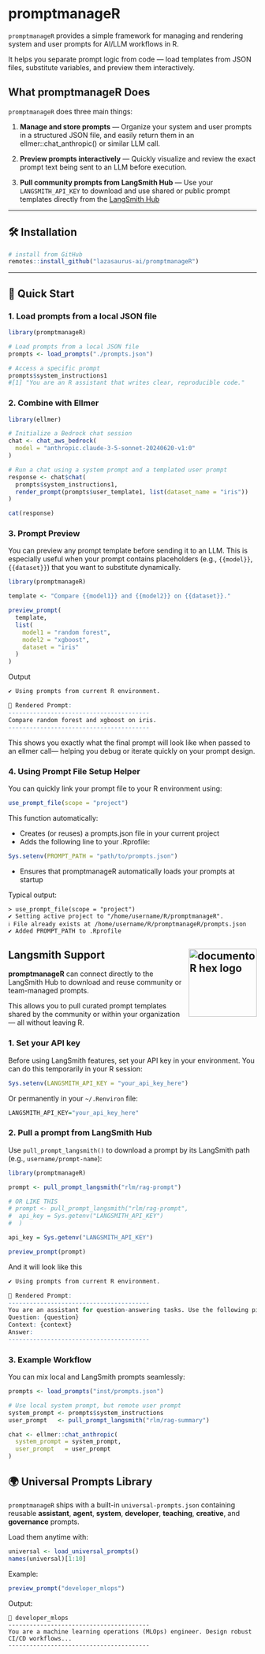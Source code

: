 # promptmanageR 

`promptmanageR` provides a simple framework for managing and rendering system and user prompts for AI/LLM workflows in R.

It helps you separate prompt logic from code — load templates from JSON files, substitute variables, and preview them interactively.

## What promptmanageR Does

`promptmanageR` does three main things:

1. **Manage and store prompts** — Organize your system and user prompts in a structured JSON file, and easily return them in an ellmer::chat_anthropic() or similar LLM call.

2. **Preview prompts interactively** — Quickly visualize and review the exact prompt text being sent to an LLM before execution.

3. **Pull community prompts from LangSmith Hub** — Use your `LANGSMITH_API_KEY` to download and use shared or public prompt templates directly from the [LangSmith Hub](https://smith.langchain.com/hub)

---

## 🛠 Installation

```r
# install from GitHub
remotes::install_github("lazasaurus-ai/promptmanageR")
```

---

## 🚀 Quick Start

### 1. Load prompts from a local JSON file

```r
library(promptmanageR)

# Load prompts from a local JSON file
prompts <- load_prompts("./prompts.json")

# Access a specific prompt
prompts$system_instructions1
#[1] "You are an R assistant that writes clear, reproducible code."
```


### 2. Combine with Ellmer 

```r
library(ellmer)

# Initialize a Bedrock chat session
chat <- chat_aws_bedrock(
  model = "anthropic.claude-3-5-sonnet-20240620-v1:0"
)

# Run a chat using a system prompt and a templated user prompt
response <- chat$chat(
  prompts$system_instructions1,
  render_prompt(prompts$user_template1, list(dataset_name = "iris"))
)

cat(response)
```

### 3. Prompt Preview 

You can preview any prompt template before sending it to an LLM.
This is especially useful when your prompt contains placeholders (e.g., `{{model}}`, `{{dataset}}`) that you want to substitute dynamically.

```r
library(promptmanageR)

template <- "Compare {{model1}} and {{model2}} on {{dataset}}."

preview_prompt(
  template,
  list(
    model1 = "random forest",
    model2 = "xgboost",
    dataset = "iris"
  )
)
```

Output

```r
✔ Using prompts from current R environment.

📄 Rendered Prompt:
----------------------------------------
Compare random forest and xgboost on iris. 
----------------------------------------
```
This shows you exactly what the final prompt will look like when passed to an ellmer call— helping you debug or iterate quickly on your prompt design.


### 4. Using Prompt File Setup Helper

You can quickly link your prompt file to your R environment using:

```r
use_prompt_file(scope = "project")
```
This function automatically:

* Creates (or reuses) a prompts.json file in your current project
* Adds the following line to your .Rprofile:

```r
Sys.setenv(PROMPT_PATH = "path/to/prompts.json")
```
* Ensures that promptmanageR automatically loads your prompts at startup

Typical output:

```
> use_prompt_file(scope = "project")
✔ Setting active project to "/home/username/R/promptmanageR".
ℹ File already exists at /home/username/R/promptmanageR/prompts.json
✔ Added PROMPT_PATH to .Rprofile
```

## Langsmith Support [<img src="img/image.png" alt="documentoR hex logo" align="right" height="138"/></a>](https://registry.npmmirror.com/@lobehub/icons-static-png/latest/files/dark/langsmith-color.png)

**promptmanageR** can connect directly to the LangSmith Hub to download and reuse community or team-managed prompts.

This allows you to pull curated prompt templates shared by the community or within your organization — all without leaving R.

### 1. Set your API key

Before using LangSmith features, set your API key in your environment.
You can do this temporarily in your R session:
```r
Sys.setenv(LANGSMITH_API_KEY = "your_api_key_here")
```
Or permanently in your `~/.Renviron` file:

```r
LANGSMITH_API_KEY="your_api_key_here"
```

### 2. Pull a prompt from LangSmith Hub

Use `pull_prompt_langsmith()` to download a prompt by its LangSmith path (e.g., `username/prompt-name`):

```r
library(promptmanageR)

prompt <- pull_prompt_langsmith("rlm/rag-prompt")

# OR LIKE THIS
# prompt <- pull_prompt_langsmith("rlm/rag-prompt",
#  api_key = Sys.getenv("LANGSMITH_API_KEY")
#  )

api_key = Sys.getenv("LANGSMITH_API_KEY")

preview_prompt(prompt)
```
And it will look like this 

```r
✔ Using prompts from current R environment.

📄 Rendered Prompt:
----------------------------------------
You are an assistant for question-answering tasks. Use the following pieces of retrieved context to answer the question. If you don't know the answer, just say that you don't know. Use three sentences maximum and keep the answer concise.
Question: {question} 
Context: {context} 
Answer: 
----------------------------------------

```

### 3. Example Workflow 

You can mix local and LangSmith prompts seamlessly:

```r
prompts <- load_prompts("inst/prompts.json")

# Use local system prompt, but remote user prompt
system_prompt <- prompts$system_instructions
user_prompt   <- pull_prompt_langsmith("rlm/rag-summary")

chat <- ellmer::chat_anthropic(
  system_prompt = system_prompt,
  user_prompt   = user_prompt
)


```

## 🌍 Universal Prompts Library

`promptmanageR` ships with a built-in `universal-prompts.json` containing reusable **assistant**, **agent**, **system**, **developer**, **teaching**, **creative**, and **governance** prompts.

Load them anytime with:

```r
universal <- load_universal_prompts()
names(universal)[1:10]
```

Example:

```r
preview_prompt("developer_mlops")
```

Output:

```
📘 developer_mlops
----------------------------------------
You are a machine learning operations (MLOps) engineer. Design robust CI/CD workflows...
----------------------------------------
```
